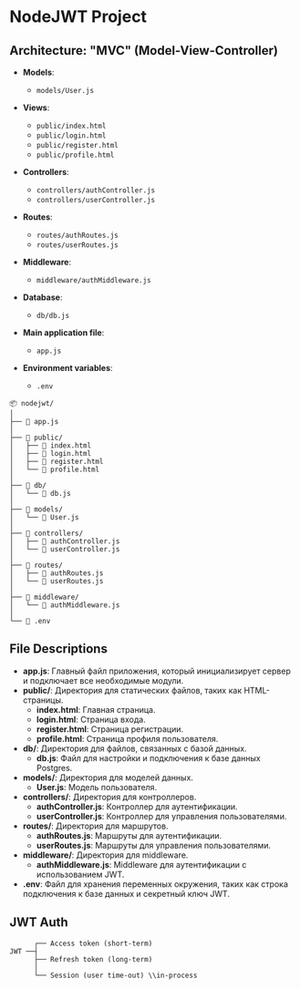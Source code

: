 # NodeJWT Project

## Architecture: "MVC" (Model-View-Controller)

- **Models**:

  - `models/User.js`

- **Views**:

  - `public/index.html`
  - `public/login.html`
  - `public/register.html`
  - `public/profile.html`

- **Controllers**:

  - `controllers/authController.js`
  - `controllers/userController.js`

- **Routes**:

  - `routes/authRoutes.js`
  - `routes/userRoutes.js`

- **Middleware**:

  - `middleware/authMiddleware.js`

- **Database**:

  - `db/db.js`

- **Main application file**:

  - `app.js`

- **Environment variables**:
  - `.env`

```
📦 nodejwt/
│
├── 📄 app.js
│
├── 📁 public/
│   ├── 📄 index.html
│   ├── 📄 login.html
│   ├── 📄 register.html
│   └── 📄 profile.html
│
├── 📁 db/
│   └── 📄 db.js
│
├── 📁 models/
│   └── 📄 User.js
│
├── 📁 controllers/
│   ├── 📄 authController.js
│   └── 📄 userController.js
│
├── 📁 routes/
│   ├── 📄 authRoutes.js
│   └── 📄 userRoutes.js
│
├── 📁 middleware/
│   └── 📄 authMiddleware.js
│
└── 📄 .env
```

## File Descriptions

- **app.js**: Главный файл приложения, который инициализирует сервер и подключает все необходимые модули.
- **public/**: Директория для статических файлов, таких как HTML-страницы.
  - **index.html**: Главная страница.
  - **login.html**: Страница входа.
  - **register.html**: Страница регистрации.
  - **profile.html**: Страница профиля пользователя.
- **db/**: Директория для файлов, связанных с базой данных.
  - **db.js**: Файл для настройки и подключения к базе данных Postgres.
- **models/**: Директория для моделей данных.
  - **User.js**: Модель пользователя.
- **controllers/**: Директория для контроллеров.
  - **authController.js**: Контроллер для аутентификации.
  - **userController.js**: Контроллер для управления пользователями.
- **routes/**: Директория для маршрутов.
  - **authRoutes.js**: Маршруты для аутентификации.
  - **userRoutes.js**: Маршруты для управления пользователями.
- **middleware/**: Директория для middleware.
  - **authMiddleware.js**: Middleware для аутентификации с использованием JWT.
- **.env**: Файл для хранения переменных окружения, таких как строка подключения к базе данных и секретный ключ JWT.

## JWT Auth

```
      ┌── Access token (short-term)
JWT ──┤
      ├── Refresh token (long-term)
      │
      └── Session (user time-out) \\in-process

```
